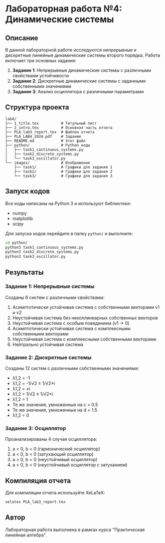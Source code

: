 # Лабораторная работа №4: Динамические системы

## Описание

В данной лабораторной работе исследуются непрерывные и дискретные линейные динамические системы второго порядка. Работа включает три основных задания:

1. **Задание 1**: Непрерывные динамические системы с различными свойствами устойчивости
2. **Задание 2**: Дискретные динамические системы с заданными собственными значениями
3. **Задание 3**: Анализ осциллятора с различными параметрами

## Структура проекта

```
lab4/
├── 1_title.tex          # Титульный лист
├── 2_intro.tex          # Основная часть отчета
├── PLA_lab3_report.tex  # Шаблон отчета
├── PLA_LAB4_2024.pdf    # Задание
├── README.md            # Этот файл
├── python/              # Python коды
│   ├── task1_continuous_systems.py
│   ├── task2_discrete_systems.py
│   └── task3_oscillator.py
└── images/              # Изображения
    ├── task1/           # Графики для задания 1
    ├── task2/           # Графики для задания 2
    └── task3/           # Графики для задания 3
```

## Запуск кодов

Все коды написаны на Python 3 и используют библиотеки:
- numpy
- matplotlib
- scipy

Для запуска кодов перейдите в папку `python/` и выполните:

```bash
cd python/
python3 task1_continuous_systems.py
python3 task2_discrete_systems.py
python3 task3_oscillator.py
```

## Результаты

### Задание 1: Непрерывные системы

Созданы 6 систем с различными свойствами:
1. Асимптотически устойчивая система с собственными векторами v1 и v2
2. Неустойчивая система без неколлинеарных собственных векторов
3. Неустойчивая система с особым поведением (v1 → 0)
4. Асимптотически устойчивая система с комплексными собственными векторами
5. Неустойчивая система с комплексными собственными векторами
6. Нейтрально устойчивая система

### Задание 2: Дискретные системы

Созданы 12 систем с различными собственными значениями:
- λ1,2 = -1
- λ1,2 = -1/√2 ± 1/√2*i
- λ1,2 = ±i
- λ1,2 = 1/√2 ± 1/√2*i
- λ1,2 = 1
- Те же значения, умноженные на c = 0.5
- Те же значения, умноженные на d = 1.5
- λ1,2 = 0

### Задание 3: Осциллятор

Проанализированы 4 случая осциллятора:
1. a < 0, b = 0 (гармонический осциллятор)
2. a < 0, b < 0 (затухающий осциллятор)
3. a > 0, b = 0 (неустойчивый осциллятор)
4. a > 0, b < 0 (неустойчивый осциллятор с затуханием)

## Компиляция отчета

Для компиляции отчета используйте XeLaTeX:

```bash
xelatex PLA_lab3_report.tex
```

## Автор

Лабораторная работа выполнена в рамках курса "Практическая линейная алгебра". 